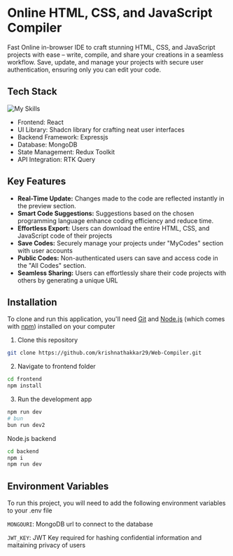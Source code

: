 
# Online HTML, CSS, and JavaScript Compiler

Fast Online in-browser IDE to craft stunning HTML, CSS, and JavaScript projects with ease – write, compile, and share your creations in a seamless workflow. Save, update, and manage your projects with secure user authentication, ensuring only you can edit your code.


## Tech Stack
![My Skills](https://skillicons.dev/icons?i=react,ts,tailwind,mongodb,nodejs,express)

- Frontend: React
- UI Library: Shadcn library for crafting neat user interfaces
- Backend Framework: Expressjs
- Database: MongoDB
- State Management: Redux Toolkit
- API Integration: RTK Query

## Key Features
- **Real-Time Update:** Changes made to the code are reflected instantly in the preview section.
- **Smart Code Suggestions:** Suggestions based on the chosen programming language enhance coding efficiency and reduce time.
- **Effortless Export:** Users can download the entire HTML, CSS, and JavaScript code of their projects
-  **Save Codes:** Securely manage your projects under "MyCodes" section with user accounts
- **Public Codes:** Non-authenticated users can save and access code in the "All Codes" section.
- **Seamless Sharing:**  Users can effortlessly share their code projects with others by generating a unique URL



## Installation

To clone and run this application, you'll need [Git](https://git-scm.com/) and [Node.js](https://nodejs.org/en) (which comes with [npm](https://www.npmjs.com/)) installed on your computer 

1. Clone this repository
```bash
git clone https://github.com/krishnathakkar29/Web-Compiler.git
```
2. Navigate to frontend folder
```bash
cd frontend
npm install
```
3. Run the development app
```bash
npm run dev
# bun
bun run dev2
```

Node.js backend
```bash
cd backend
npm i 
npm run dev
```



    
## Environment Variables

To run this project, you will need to add the following environment variables to your .env file

`MONGOURI`: MongoDB url to connect to the database

`JWT_KEY`: JWT Key required for hashing confidential information and maitaining privacy of users

